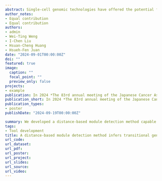 ```yaml
---
abstract: Single-cell genomic technologies have offered the potential for uncovering gene modules, and discovering prospective drugs. While identifying signature gene sets has become popular in single-cell omics, module detection methods with transitional gene sets identification are still lacking. In this study, we introduce a distance-based module detection method, based on Pearson correlation coefficient matrix, with capacity of transitional gene set identification. We benchmark the method against current methods for module detection through calculating the ratio of modules corresponding to gene sets in Kyoto encyclopedia of genes and genomes pathway database. Next, we apply the method on dataset of 14 neuroblastoma patients, an embryonal malignancy cancer type in childhood, belonged to different cancer stages for revealing the stage transitional sets during cancer progression. Additionally, we reveal several drug candidates targeting the stage-transitional gene sets via drug repurposing, offering new treatment options for neuroblastoma. In summary, we present a distance-based gene module detection method capable of identifying transitional gene sets for further drug discovery analysis.
author_notes:
- Equal contribution
- Equal contribution
authors:
- admin
- Wei-Ting Weng
- I-Chen Liu
- Hsuan-Cheng Huang
- Hsueh-Fen Juan
date: "2024-09-01T00:00:00Z"
doi: ""
featured: true
image:
  caption: ""
  focal_point: ""
  preview_only: false
projects:
- example
publication: In 2024 *The 83rd annual meeting of the Japanese Cancer Association*
publication_short: In 2024 *The 83rd annual meeting of the Japanese Cancer Association*
publication_types:
- poster
publishDate: "2024-09-19T00:00:00Z"

summary: We developed a distance-based module detection method capable of revealing module dynamics and identifying transitional genes between cancer stages.
tags:
- Tool development
title: A distance-based module detection method infers transitional gene sets and drug discovery via single-cell RNA sequencing
url_code:
url_dataset:
url_pdf:
url_poster: 
url_project:
url_slides:
url_source:
url_video:
---
```

